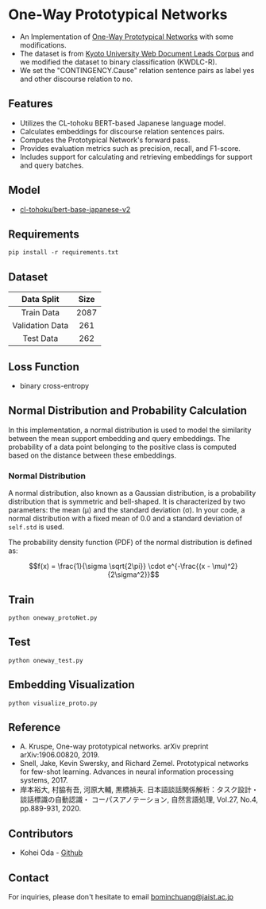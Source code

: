 # One-Way Prototypical Networks
- An Implementation of [One-Way Prototypical Networks](https://arxiv.org/abs/1906.00820) with some modifications.
- The dataset is from [Kyoto University Web Document Leads Corpus](https://github.com/ku-nlp/KWDLC) and we modified the dataset to binary classification (KWDLC-R).
- We set the "CONTINGENCY.Cause" relation sentence pairs as label yes and other discourse relation to no.

## Features

- Utilizes the CL-tohoku BERT-based Japanese language model.
- Calculates embeddings for discourse relation sentences pairs.
- Computes the Prototypical Network's forward pass.
- Provides evaluation metrics such as precision, recall, and F1-score.
- Includes support for calculating and retrieving embeddings for support and query batches.

## Model 
- [cl-tohoku/bert-base-japanese-v2](https://huggingface.co/cl-tohoku/bert-base-japanese-v2)


## Requirements

```
pip install -r requirements.txt
```

## Dataset

|      Data Split     |    Size    | 
|:-------------------:|:----------:|
|    Train Data       |    2087    | 
|  Validation Data    |    261     |
|     Test Data       |    262     | 


## Loss Function

- binary cross-entropy

## Normal Distribution and Probability Calculation

In this implementation, a normal distribution is used to model the similarity between the mean support embedding and query embeddings. The probability of a data point belonging to the positive class is computed based on the distance between these embeddings.

### Normal Distribution

A normal distribution, also known as a Gaussian distribution, is a probability distribution that is symmetric and bell-shaped. It is characterized by two parameters: the mean (μ) and the standard deviation (σ). In your code, a normal distribution with a fixed mean of 0.0 and a standard deviation of `self.std` is used.

The probability density function (PDF) of the normal distribution is defined as:


$$f(x) = \frac{1}{\sigma \sqrt{2\pi}} \cdot e^{-\frac{(x - \mu)^2}{2\sigma^2}}$$



## Train
```
python oneway_protoNet.py
```

## Test
```
python oneway_test.py
```


## Embedding Visualization

```
python visualize_proto.py
```

## Reference
- A. Kruspe, One-way prototypical networks. arXiv preprint arXiv:1906.00820, 2019.
- Snell, Jake, Kevin Swersky, and Richard Zemel. Prototypical networks for few-shot learning. Advances in neural information processing systems, 2017.
- 岸本裕大, 村脇有吾, 河原大輔, 黒橋禎夫. 日本語談話関係解析：タスク設計・談話標識の自動認識・ コーパスアノテーション, 自然言語処理, Vol.27, No.4, pp.889-931, 2020.

## Contributors
- Kohei Oda - [Github](https://github.com/IEHOKADO)

## Contact
For inquiries, please don't hesitate to email [bominchuang@jaist.ac.jp](mailto:bominchuang@jaist.ac.jp)
